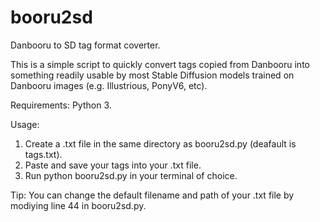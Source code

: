 # booru2sd
Danbooru to SD tag format coverter.

This is a simple script to quickly convert tags copied from Danbooru into something readily usable by most Stable Diffusion models trained on Danbooru images (e.g. Illustrious, PonyV6, etc).

Requirements:
Python 3.

Usage:
1. Create a .txt file in the same directory as booru2sd.py (deafault is tags.txt).
2. Paste and save your tags into your .txt file.
3. Run python booru2sd.py in your terminal of choice.

Tip: You can change the default filename and path of your .txt file by modiying line 44 in booru2sd.py.
